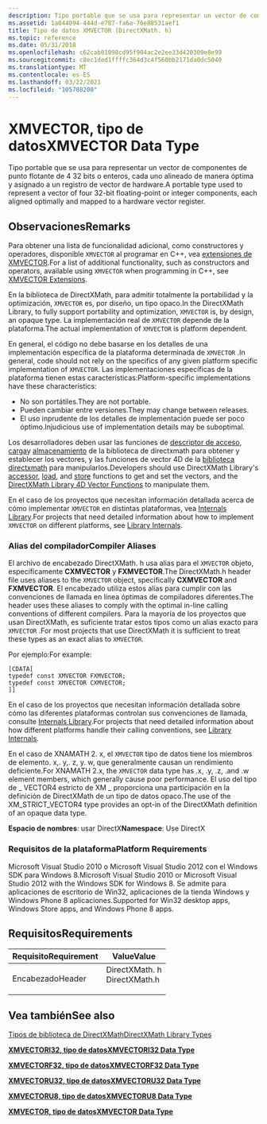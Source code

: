 ```yaml
---
description: Tipo portable que se usa para representar un vector de componentes de punto flotante de 4 32 bits o enteros, cada uno alineado de manera óptima y asignado a un registro de vector de hardware.
ms.assetid: 1a044094-444d-e787-fa6a-76e88531aef1
title: Tipo de datos XMVECTOR (DirectXMath. h)
ms.topic: reference
ms.date: 05/31/2018
ms.openlocfilehash: c62cab01098cd95f904ac2e2ee33d420309e8e99
ms.sourcegitcommit: c8ec1ded1ffffc364d3c4f560bb2171da0dc5040
ms.translationtype: MT
ms.contentlocale: es-ES
ms.lasthandoff: 03/22/2021
ms.locfileid: "105708200"
---
```

# <a name="xmvector-data-type"></a><span data-ttu-id="2a1b6-103">XMVECTOR, tipo de datos</span><span class="sxs-lookup"><span data-stu-id="2a1b6-103">XMVECTOR Data Type</span></span>

<span data-ttu-id="2a1b6-104">Tipo portable que se usa para representar un vector de componentes de punto flotante de 4 32 bits o enteros, cada uno alineado de manera óptima y asignado a un registro de vector de hardware.</span><span class="sxs-lookup"><span data-stu-id="2a1b6-104">A portable type used to represent a vector of four 32-bit floating-point or integer components, each aligned optimally and mapped to a hardware vector register.</span></span>

## <a name="remarks"></a><span data-ttu-id="2a1b6-105">Observaciones</span><span class="sxs-lookup"><span data-stu-id="2a1b6-105">Remarks</span></span>

<span data-ttu-id="2a1b6-106">Para obtener una lista de funcionalidad adicional, como constructores y operadores, disponible `XMVECTOR` al programar en C++, vea [extensiones de XMVECTOR](ovw-xmvector-extensions.md).</span><span class="sxs-lookup"><span data-stu-id="2a1b6-106">For a list of additional functionality, such as constructors and operators, available using `XMVECTOR` when programming in C++, see [XMVECTOR Extensions](ovw-xmvector-extensions.md).</span></span>

<span data-ttu-id="2a1b6-107">En la biblioteca de DirectXMath, para admitir totalmente la portabilidad y la optimización, `XMVECTOR` es, por diseño, un tipo opaco.</span><span class="sxs-lookup"><span data-stu-id="2a1b6-107">In the DirectXMath Library, to fully support portability and optimization, `XMVECTOR` is, by design, an opaque type.</span></span> <span data-ttu-id="2a1b6-108">La implementación real de `XMVECTOR` depende de la plataforma.</span><span class="sxs-lookup"><span data-stu-id="2a1b6-108">The actual implementation of `XMVECTOR` is platform dependent.</span></span>

<span data-ttu-id="2a1b6-109">En general, el código no debe basarse en los detalles de una implementación específica de la plataforma determinada de `XMVECTOR` .</span><span class="sxs-lookup"><span data-stu-id="2a1b6-109">In general, code should not rely on the specifics of any given platform specific implementation of `XMVECTOR`.</span></span> <span data-ttu-id="2a1b6-110">Las implementaciones específicas de la plataforma tienen estas características:</span><span class="sxs-lookup"><span data-stu-id="2a1b6-110">Platform-specific implementations have these characteristics:</span></span>

-   <span data-ttu-id="2a1b6-111">No son portátiles.</span><span class="sxs-lookup"><span data-stu-id="2a1b6-111">They are not portable.</span></span>
-   <span data-ttu-id="2a1b6-112">Pueden cambiar entre versiones.</span><span class="sxs-lookup"><span data-stu-id="2a1b6-112">They may change between releases.</span></span>
-   <span data-ttu-id="2a1b6-113">El uso inprudente de los detalles de implementación puede ser poco óptimo.</span><span class="sxs-lookup"><span data-stu-id="2a1b6-113">Injudicious use of implementation details may be suboptimal.</span></span>

<span data-ttu-id="2a1b6-114">Los desarrolladores deben usar las funciones de [descriptor de acceso](ovw-xnamath-reference-functions-accessors.md), [carga](ovw-xnamath-reference-functions-load.md)y [almacenamiento](ovw-xnamath-reference-functions-storage.md) de la biblioteca de directxmath para obtener y establecer los vectores, y las funciones de vector 4D de la [biblioteca directxmath](ovw-xnamath-reference-functions-vector4.md) para manipularlos.</span><span class="sxs-lookup"><span data-stu-id="2a1b6-114">Developers should use DirectXMath Library's [accessor](ovw-xnamath-reference-functions-accessors.md), [load](ovw-xnamath-reference-functions-load.md), and [store](ovw-xnamath-reference-functions-storage.md) functions to get and set the vectors, and the [DirectXMath Library 4D Vector Functions](ovw-xnamath-reference-functions-vector4.md) to manipulate them.</span></span>

<span data-ttu-id="2a1b6-115">En el caso de los proyectos que necesitan información detallada acerca de cómo implementar `XMVECTOR` en distintas plataformas, vea [Internals Library](pg-xnamath-internals.md).</span><span class="sxs-lookup"><span data-stu-id="2a1b6-115">For projects that need detailed information about how to implement `XMVECTOR` on different platforms, see [Library Internals](pg-xnamath-internals.md).</span></span>

### <a name="compiler-aliases"></a><span data-ttu-id="2a1b6-116">Alias del compilador</span><span class="sxs-lookup"><span data-stu-id="2a1b6-116">Compiler Aliases</span></span>

<span data-ttu-id="2a1b6-117">El archivo de encabezado DirectXMath. h usa alias para el `XMVECTOR` objeto, específicamente **CXMVECTOR** y **FXMVECTOR**.</span><span class="sxs-lookup"><span data-stu-id="2a1b6-117">The DirectXMath.h header file uses aliases to the `XMVECTOR` object, specifically **CXMVECTOR** and **FXMVECTOR**.</span></span> <span data-ttu-id="2a1b6-118">El encabezado utiliza estos alias para cumplir con las convenciones de llamada en línea óptimas de compiladores diferentes.</span><span class="sxs-lookup"><span data-stu-id="2a1b6-118">The header uses these aliases to comply with the optimal in-line calling conventions of different compilers.</span></span> <span data-ttu-id="2a1b6-119">Para la mayoría de los proyectos que usan DirectXMath, es suficiente tratar estos tipos como un alias exacto para `XMVECTOR` .</span><span class="sxs-lookup"><span data-stu-id="2a1b6-119">For most projects that use DirectXMath it is sufficient to treat these types as an exact alias to `XMVECTOR`.</span></span>

<span data-ttu-id="2a1b6-120">Por ejemplo:</span><span class="sxs-lookup"><span data-stu-id="2a1b6-120">For example:</span></span>


```
[CDATA[
typedef const XMVECTOR FXMVECTOR;
typedef const XMVECTOR CXMVECTOR;
]]
```



<span data-ttu-id="2a1b6-121">En el caso de los proyectos que necesitan información detallada sobre cómo las diferentes plataformas controlan sus convenciones de llamada, consulte [Internals Library](pg-xnamath-internals.md).</span><span class="sxs-lookup"><span data-stu-id="2a1b6-121">For projects that need detailed information about how different platforms handle their calling conventions, see [Library Internals](pg-xnamath-internals.md).</span></span>

<span data-ttu-id="2a1b6-122">En el caso de XNAMATH 2. x, el `XMVECTOR` tipo de datos tiene los miembros de elemento. x,. y,. z, y. w, que generalmente causan un rendimiento deficiente.</span><span class="sxs-lookup"><span data-stu-id="2a1b6-122">For XNAMATH 2.x, the `XMVECTOR` data type has .x, .y, .z, .and .w element members, which generally cause poor performance.</span></span> <span data-ttu-id="2a1b6-123">El uso del tipo de \_ VECTOR4 estricto de XM \_ proporciona una participación en la definición de DirectXMath de un tipo de datos opaco.</span><span class="sxs-lookup"><span data-stu-id="2a1b6-123">The use of the XM\_STRICT\_VECTOR4 type provides an opt-in of the DirectXMath definition of an opaque data type.</span></span>

<span data-ttu-id="2a1b6-124">**Espacio de nombres**: usar DirectX</span><span class="sxs-lookup"><span data-stu-id="2a1b6-124">**Namespace**: Use DirectX</span></span>

### <a name="platform-requirements"></a><span data-ttu-id="2a1b6-125">Requisitos de la plataforma</span><span class="sxs-lookup"><span data-stu-id="2a1b6-125">Platform Requirements</span></span>

<span data-ttu-id="2a1b6-126">Microsoft Visual Studio 2010 o Microsoft Visual Studio 2012 con el Windows SDK para Windows 8.</span><span class="sxs-lookup"><span data-stu-id="2a1b6-126">Microsoft Visual Studio 2010 or Microsoft Visual Studio 2012 with the Windows SDK for Windows 8.</span></span> <span data-ttu-id="2a1b6-127">Se admite para aplicaciones de escritorio de Win32, aplicaciones de la tienda Windows y Windows Phone 8 aplicaciones.</span><span class="sxs-lookup"><span data-stu-id="2a1b6-127">Supported for Win32 desktop apps, Windows Store apps, and Windows Phone 8 apps.</span></span>

## <a name="requirements"></a><span data-ttu-id="2a1b6-128">Requisitos</span><span class="sxs-lookup"><span data-stu-id="2a1b6-128">Requirements</span></span>



| <span data-ttu-id="2a1b6-129">Requisito</span><span class="sxs-lookup"><span data-stu-id="2a1b6-129">Requirement</span></span> | <span data-ttu-id="2a1b6-130">Value</span><span class="sxs-lookup"><span data-stu-id="2a1b6-130">Value</span></span> |
|-------------------|------------------------------------------------------------------------------------------|
| <span data-ttu-id="2a1b6-131">Encabezado</span><span class="sxs-lookup"><span data-stu-id="2a1b6-131">Header</span></span><br/> | <dl> <span data-ttu-id="2a1b6-132"><dt>DirectXMath. h</dt></span><span class="sxs-lookup"><span data-stu-id="2a1b6-132"><dt>DirectXMath.h</dt></span></span> </dl> |



## <a name="see-also"></a><span data-ttu-id="2a1b6-133">Vea también</span><span class="sxs-lookup"><span data-stu-id="2a1b6-133">See also</span></span>

<dl> <dt>

[<span data-ttu-id="2a1b6-134">Tipos de biblioteca de DirectXMath</span><span class="sxs-lookup"><span data-stu-id="2a1b6-134">DirectXMath Library Types</span></span>](ovw-xnamath-reference-types.md)
</dt> <dt>

[<span data-ttu-id="2a1b6-135">**XMVECTORI32, tipo de datos**</span><span class="sxs-lookup"><span data-stu-id="2a1b6-135">**XMVECTORI32 Data Type**</span></span>](xmvectori32-data-type.md)
</dt> <dt>

[<span data-ttu-id="2a1b6-136">**XMVECTORF32, tipo de datos**</span><span class="sxs-lookup"><span data-stu-id="2a1b6-136">**XMVECTORF32 Data Type**</span></span>](xmvectorf32-data-type.md)
</dt> <dt>

[<span data-ttu-id="2a1b6-137">**XMVECTORU32, tipo de datos**</span><span class="sxs-lookup"><span data-stu-id="2a1b6-137">**XMVECTORU32 Data Type**</span></span>](xmvectoru32-data-type.md)
</dt> <dt>

[<span data-ttu-id="2a1b6-138">**XMVECTORU8, tipo de datos**</span><span class="sxs-lookup"><span data-stu-id="2a1b6-138">**XMVECTORU8 Data Type**</span></span>](xmvectoru8-data-type.md)
</dt> <dt>

[<span data-ttu-id="2a1b6-139">**XMVECTOR, tipo de datos**</span><span class="sxs-lookup"><span data-stu-id="2a1b6-139">**XMVECTOR Data Type**</span></span>](xmvector-data-type.md)
</dt> </dl>

 

 




